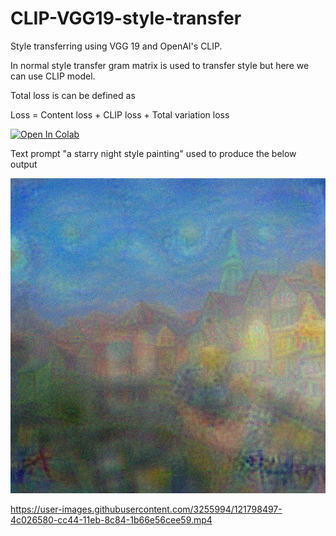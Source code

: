 # CLIP-VGG19-style-transfer

Style transferring using VGG 19 and OpenAI's CLIP.

In normal style transfer gram matrix is used to transfer style but here we can use CLIP model.

Total loss is can be defined as

Loss = Content loss + CLIP loss + Total variation loss

[![Open In Colab](https://colab.research.google.com/assets/colab-badge.svg)](https://bit.ly/3gpEiCO)

Text prompt  "a starry night style painting" used to produce the below output

![starry night output](/output/styled_starry_night.png)


https://user-images.githubusercontent.com/3255994/121798497-4c026580-cc44-11eb-8c84-1b66e56cee59.mp4


